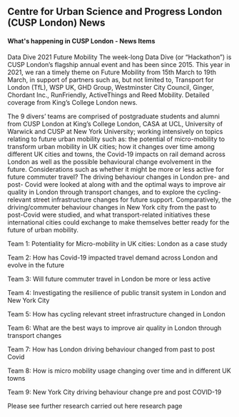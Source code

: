 
Centre for Urban Science and Progress London (CUSP London) News
---

#### What's happening in CUSP London - News Items<br>

Data Dive 2021 Future Mobility
The week-long Data Dive (or “Hackathon”) is CUSP London’s flagship annual event and has been since 2015. This year in 2021, we ran a timely theme on Future Mobility from 15th March to 19th March, in support of partners such as, but not limited to, Transport for London (TfL), WSP UK, GHD Group, Westminster City Council, Ginger, Chordant Inc., RunFriendly, ActiveThings and Reed Mobility. Detailed coverage from King’s College London news.

The 9 divers’ teams are comprised of postgraduate students and alumni from CUSP London at King’s College London, CASA at UCL, University of Warwick and CUSP at New York University; working intensively on topics relating to future urban mobility such as: the potential of micro-mobility to transform urban mobility in UK cities; how it changes over time among different UK cities and towns, the Covid-19 impacts on rail demand across London as well as the possible behavioural change evolvement in the future. Considerations such as whether it might be more or less active for future commuter travel? The driving behaviour changes in London pre- and post- Covid were looked at along with and the optimal ways to improve air quality in London through transport changes, and to explore the cycling-relevant street infrastructure changes for future support. Comparatively, the driving/commuter behaviour changes in New York city from the past to post-Covid were studied, and what transport-related initiatives these international cities could exchange to make themselves better ready for the future of urban mobility.

Team 1: Potentiality for Micro-mobility in UK cities: London as a case study

Team 2: How has Covid-19 impacted travel demand across London and evolve in the future

Team 3: Will future commuter travel in London be more or less active

Team 4: Investigating the resilience of public transit system in London and New York City

Team 5: How has cycling relevant street infrastructure changed in London

Team 6: What are the best ways to improve air quality in London through transport changes

Team 7: How has London driving behaviour changed from past to post Covid

Team 8: How is micro mobility usage changing over time and in different UK towns

Team 9: New York City driving behaviour change pre and post COVID-19

Please see further research carried out here research page
